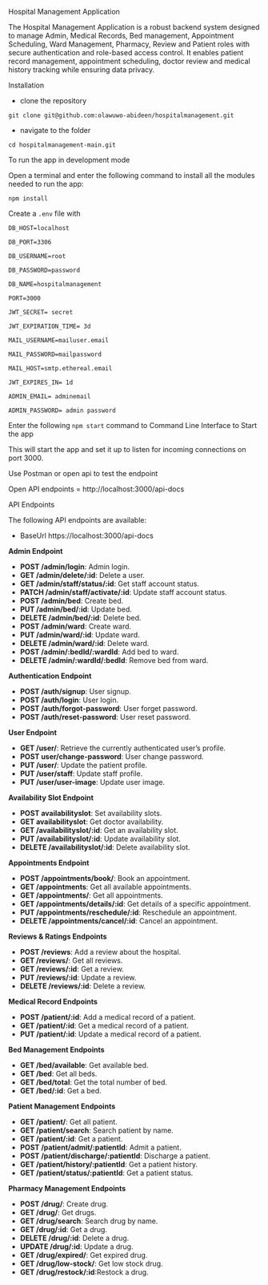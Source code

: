 Hospital Management Application

The Hospital Management Application is a robust backend system designed to manage Admin, Medical Records, Bed management, Appointment Scheduling, Ward Management, Pharmacy, Review and Patient roles with secure authentication and role-based access control. It enables patient record management, appointment scheduling, doctor review and medical history tracking while ensuring data privacy.

Installation

- clone the repository


`git clone git@github.com:olawuwo-abideen/hospitalmanagement.git`


- navigate to the folder


`cd hospitalmanagement-main.git`

To run the app in development mode

Open a terminal and enter the following command to install all the  modules needed to run the app:

`npm install`


Create a `.env` file with


`DB_HOST=localhost`

`DB_PORT=3306`

`DB_USERNAME=root`

`DB_PASSWORD=password`

`DB_NAME=hospitalmanagement`

`PORT=3000`

`JWT_SECRET= secret`

`JWT_EXPIRATION_TIME= 3d`

`MAIL_USERNAME=mailuser.email`

`MAIL_PASSWORD=mailpassword`

`MAIL_HOST=smtp.ethereal.email`

`JWT_EXPIRES_IN= 1d`

`ADMIN_EMAIL= adminemail`

`ADMIN_PASSWORD= admin password`


Enter the following `npm start` command to Command Line Interface to Start the app

This will start the app and set it up to listen for incoming connections on port 3000. 

Use Postman or open api to test the endpoint

Open API endpoints = http://localhost:3000/api-docs

API Endpoints

The following API endpoints are available:

- BaseUrl https://localhost:3000/api-docs

**Admin Endpoint**

- **POST /admin/login**: Admin login.
- **GET /admin/delete/:id**: Delete a user.
- **GET /admin/staff/status/:id**: Get staff account status.
- **PATCH /admin/staff/activate/:id**: Update staff account status.
- **POST /admin/bed**: Create bed.
- **PUT /admin/bed/:id**: Update bed.
- **DELETE /admin/bed/:id**: Delete bed.
- **POST /admin/ward**: Create ward.
- **PUT /admin/ward/:id**: Update ward.
- **DELETE /admin/ward/:id**: Delete ward.
- **POST /admin/:bedId/:wardId**: Add bed to  ward.
- **DELETE /admin/:wardId/:bedId**: Remove bed from ward.


**Authentication Endpoint**

- **POST /auth/signup**: User signup.
- **POST /auth/login**: User login.
- **POST /auth/forgot-password**: User forget password.
- **POST /auth/reset-password**: User reset password.

**User Endpoint**

- **GET /user/**: Retrieve the currently authenticated user’s profile.
- **POST user/change-password**: User change password.
- **PUT /user/**: Update the patient profile.
- **PUT /user/staff**: Update staff profile.
- **PUT /user/user-image**: Update user image.

**Availability Slot Endpoint**

- **POST availabilityslot**: Set availability slots.
- **GET availabilityslot**: Get doctor availability.
- **GET /availabilityslot/:id**: Get an availability slot.
- **PUT /availabilityslot/:id**: Update availability slot.
- **DELETE /availabilityslot/:id**: Delete availability slot.

**Appointments Endpoint**

- **POST /appointments/book/**: Book an appointment.
- **GET /appointments**: Get all available appointments.
- **GET /appointments/**: Get all appointments.
- **GET /appointments/details/:id**: Get details of a specific appointment.
- **PUT /appointments/reschedule/:id**:	Reschedule an appointment.
- **DELETE /appointments/cancel/:id**: Cancel an appointment.



**Reviews & Ratings Endpoints**

- **POST /reviews**: Add a review about the hospital.
- **GET /reviews/**: Get all reviews.
- **GET /reviews/:id**: Get a review.
- **PUT /reviews/:id**: Update a review.
- **DELETE /reviews/:id**: Delete a review.



**Medical Record Endpoints**

- **POST /patient/:id**: Add a medical record of a patient.
- **GET /patient/:id**: Get a medical record of a patient.
- **PUT /patient/:id**: Update  a medical record of a patient.

**Bed Management Endpoints**

- **GET /bed/available**: Get available bed.
- **GET /bed**: Get all beds.
- **GET /bed/total**: Get the total number of bed.
- **GET /bed/:id**: Get a bed.


**Patient Management Endpoints**

- **GET /patient/**: Get all patient.
- **GET /patient/search**: Search patient by name.
- **GET /patient/:id**: Get a patient.
- **POST /patient/admit/:patientId**: Admit a patient.
- **POST /patient/discharge/:patientId**: Discharge a patient.
- **GET /patient/history/:patientId**: Get a patient history.
- **GET /patient/status/:patientId**: Get a patient status.



**Pharmacy Management Endpoints**

- **POST /drug/**: Create drug.
- **GET /drug/**: Get drugs.
- **GET /drug/search**: Search drug by name.
- **GET /drug/:id**: Get a drug.
- **DELETE /drug/:id**: Delete a drug.
- **UPDATE /drug/:id**: Update a drug.
- **GET /drug/expired/**: Get expired drug.
- **GET /drug/low-stock/**: Get low stock drug.
- **GET /drug/restock/:id**:Restock a drug.


